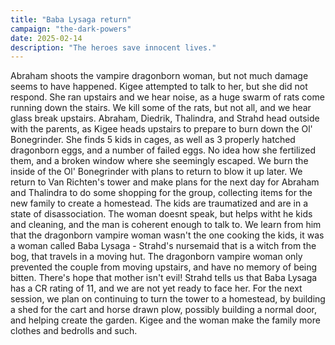 ```yaml
---
title: "Baba Lysaga return"
campaign: "the-dark-powers"
date: 2025-02-14
description: "The heroes save innocent lives."
---
```


Abraham shoots the vampire dragonborn woman, but not much damage seems to have happened. Kigee attempted to talk to her, but she did not respond. She ran upstairs and we hear noise, as a huge swarm of rats come running down the stairs. We kill some of the rats, but not all, and we hear glass break upstairs. Abraham, Diedrik, Thalindra, and Strahd head outside with the parents, as Kigee heads upstairs to prepare to burn down the Ol' Bonegrinder. She finds 5 kids in cages, as well as 3 properly hatched dragonborn eggs, and a number of failed eggs. No idea how she fertilized them, and a broken window where she seemingly escaped. We burn the inside of the Ol' Bonegrinder with plans to return to blow it up later. We return to Van Richten's tower and make plans for the next day for Abraham and Thalindra to do some shopping for the group, collecting items for the new family to create a homestead. The kids are traumatized and are in a state of disassociation. The woman doesnt speak, but helps witht he kids and cleaning, and the man is coherent enough to talk to. We learn from him that the dragonborn vampire woman wasn't the one cooking the kids, it was a woman called Baba Lysaga - Strahd's nursemaid that is a witch from the bog, that travels in a moving hut. The dragonborn vampire woman only prevented the couple from moving upstairs, and have no memory of being bitten. There's hope that mother isn't evil! Strahd tells us that Baba Lysaga has a CR rating of 11, and we are not yet ready to face her. For the next session, we plan on continuing to turn the tower to a homestead, by building a shed for the cart and horse drawn plow, possibly building a normal door, and helping create the garden. Kigee and the woman make the family more clothes and bedrolls and such.